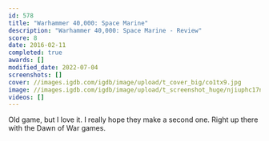 ```yaml
---
id: 578
title: "Warhammer 40,000: Space Marine"
description: "Warhammer 40,000: Space Marine - Review"
score: 8
date: 2016-02-11
completed: true
awards: []
modified_date: 2022-07-04
screenshots: []
cover: //images.igdb.com/igdb/image/upload/t_cover_big/co1tx9.jpg
image: //images.igdb.com/igdb/image/upload/t_screenshot_huge/njiuphc17nioqwqkehof.jpg
videos: []
---
```

Old game, but I love it. I really hope they make a second one. Right up there with the Dawn of War games.